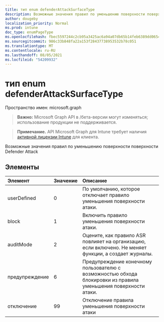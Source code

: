 ```yaml
---
title: тип enum defenderAttackSurfaceType
description: Возможные значения правил по уменьшению поверхности поверхности Defender Attack
author: dougeby
localization_priority: Normal
ms.prod: intune
doc_type: enumPageType
ms.openlocfilehash: fbec5597244c2cb95a3425ac6a94a07db65b14feb6389dd06542da960b8b878b
ms.sourcegitcommit: 986c33b848fa22a153f28437738953532b78c051
ms.translationtype: MT
ms.contentlocale: ru-RU
ms.lasthandoff: 08/05/2021
ms.locfileid: "54209932"
---
```

# <a name="defenderattacksurfacetype-enum-type"></a>тип enum defenderAttackSurfaceType

Пространство имен: microsoft.graph

> **Важно:** Microsoft Graph API в /бета-версии могут изменяться; использование продукции не поддерживается.

> **Примечание.** API Microsoft Graph для Intune требует наличия [активной лицензии Intune](https://go.microsoft.com/fwlink/?linkid=839381) для клиента.

Возможные значения правил по уменьшению поверхности поверхности Defender Attack

## <a name="members"></a>Элементы
|Элемент|Значение|Описание|
|:---|:---|:---|
|userDefined|0|По умолчанию, которое отключает правило уменьшения поверхности атаки.|
|block|1 |Включить правило уменьшения поверхности атаки.|
|auditMode|2|Оцените, как правило ASR повлияет на организацию, если включено. Не меняет функции, а создает журналы.|
|предупреждение|6 |Предупреждение конечному пользователю с возможностью обхода блокировки из правила уменьшения поверхности атаки.|
|отключение|99|Отключение правила уменьшения поверхности атаки|




